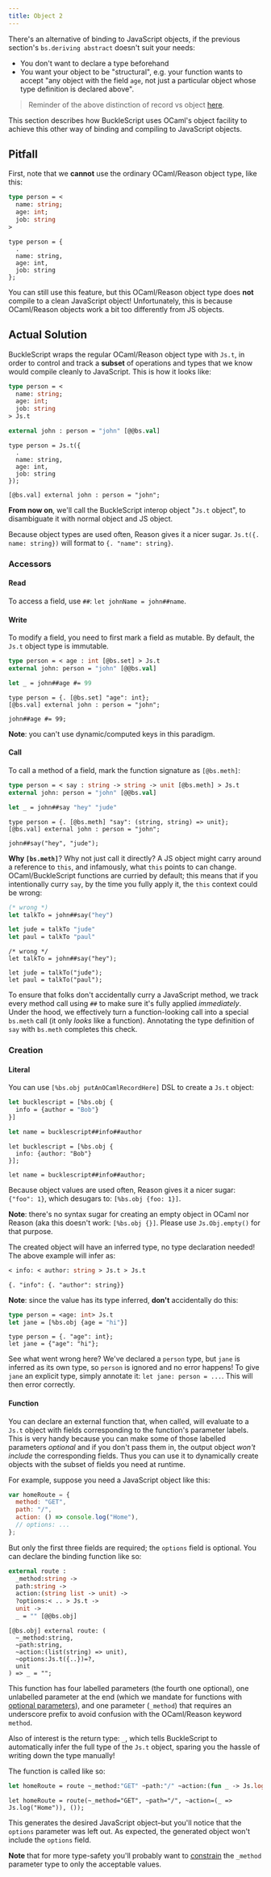 ```yaml
---
title: Object 2
---
```


There's an alternative of binding to JavaScript objects, if the previous section's `bs.deriving abstract` doesn't suit your needs:

- You don't want to declare a type beforehand
- You want your object to be "structural", e.g. your function wants to accept "any object with the field `age`, not just a particular object whose type definition is declared above".

> Reminder of the above distinction of record vs object [here](https://reasonml.github.io/docs/en/record#record-types-are-found-by-field-name).

This section describes how BuckleScript uses OCaml's object facility to achieve this other way of binding and compiling to JavaScript objects.

## Pitfall

First, note that we **cannot** use the ordinary OCaml/Reason object type, like this:

```ocaml
type person = <
  name: string;
  age: int;
  job: string
>
```

```reason
type person = {
  .
  name: string,
  age: int,
  job: string
};
```

You can still use this feature, but this OCaml/Reason object type does **not** compile to a clean JavaScript object! Unfortunately, this is because OCaml/Reason objects work a bit too differently from JS objects.

## Actual Solution

BuckleScript wraps the regular OCaml/Reason object type with `Js.t`, in order to control and track a **subset** of operations and types that we know would compile cleanly to JavaScript. This is how it looks like:

```ocaml
type person = <
  name: string;
  age: int;
  job: string
> Js.t

external john : person = "john" [@@bs.val]
```

```reason
type person = Js.t({
  .
  name: string,
  age: int,
  job: string
});

[@bs.val] external john : person = "john";
```

**From now on**, we'll call the BuckleScript interop object "`Js.t` object", to disambiguate it with normal object and JS object.

Because object types are used often, Reason gives it a nicer sugar. `Js.t({. name: string})` will format to `{. "name": string}`.

### Accessors

#### Read

To access a field, use `##`: `let johnName = john##name`.

#### Write

To modify a field, you need to first mark a field as mutable. By default, the `Js.t` object type is immutable.

```ocaml
type person = < age : int [@bs.set] > Js.t
external john: person = "john" [@@bs.val]

let _ = john##age #= 99
```

```reason
type person = {. [@bs.set] "age": int};
[@bs.val] external john : person = "john";

john##age #= 99;
```

**Note**: you can't use dynamic/computed keys in this paradigm.

#### Call

To call a method of a field, mark the function signature as `[@bs.meth]`:

```ocaml
type person = < say : string -> string -> unit [@bs.meth] > Js.t
external john: person = "john" [@@bs.val]

let _ = john##say "hey" "jude"
```

```reason
type person = {. [@bs.meth] "say": (string, string) => unit};
[@bs.val] external john : person = "john";

john##say("hey", "jude");
```

**Why `[bs.meth]`**? Why not just call it directly? A JS object might carry around a reference to `this`, and infamously, what `this` points to can change. OCaml/BuckleScript functions are curried by default; this means that if you intentionally curry `say`, by the time you fully apply it, the `this` context could be wrong:

```ocaml
(* wrong *)
let talkTo = john##say("hey")

let jude = talkTo "jude"
let paul = talkTo "paul"
```

```reason
/* wrong */
let talkTo = john##say("hey");

let jude = talkTo("jude");
let paul = talkTo("paul");
```

To ensure that folks don't accidentally curry a JavaScript method, we track every method call using `##` to make sure it's fully applied _immediately_. Under the hood, we effectively turn a function-looking call into a special `bs.meth` call (it only _looks_ like a function). Annotating the type definition of `say` with `bs.meth` completes this check.

### Creation

#### Literal

You can use `[%bs.obj putAnOCamlRecordHere]` DSL to create a `Js.t` object:

```ocaml
let bucklescript = [%bs.obj {
  info = {author = "Bob"}
}]

let name = bucklescript##info##author
```

```reason
let bucklescript = [%bs.obj {
  info: {author: "Bob"}
}];

let name = bucklescript##info##author;
```

Because object values are used often, Reason gives it a nicer sugar: `{"foo": 1}`, which desugars to: `[%bs.obj {foo: 1}]`.

**Note**: there's no syntax sugar for creating an empty object in OCaml nor Reason (aka this doesn't work: `[%bs.obj {}]`. Please use `Js.Obj.empty()` for that purpose.

The created object will have an inferred type, no type declaration needed! The above example will infer as:

```ocaml
< info: < author: string > Js.t > Js.t
```

```reason
{. "info": {. "author": string}}
```

**Note**: since the value has its type inferred, **don't** accidentally do this:

```ocaml
type person = <age: int> Js.t
let jane = [%bs.obj {age = "hi"}]
```

```reason
type person = {. "age": int};
let jane = {"age": "hi"};
```

See what went wrong here? We've declared a `person` type, but `jane` is inferred as its own type, so `person` is ignored and no error happens! To give `jane` an explicit type, simply annotate it: `let jane: person = ...`. This will then error correctly.

#### Function

You can declare an external function that, when called, will evaluate to a `Js.t` object with fields corresponding to the function's parameter labels. This is very handy because you can make some of those labelled parameters _optional_ and if you don't pass them in, the output object _won't include_ the corresponding fields. Thus you can use it to dynamically create objects with the subset of fields you need at runtime.

For example, suppose you need a JavaScript object like this:

```js
var homeRoute = {
  method: "GET",
  path: "/",
  action: () => console.log("Home"),
  // options: ...
};
```

But only the first three fields are required; the `options` field is optional. You can declare the binding function like so:

```ocaml
external route :
  _method:string ->
  path:string ->
  action:(string list -> unit) ->
  ?options:< .. > Js.t ->
  unit ->
  _ = "" [@@bs.obj]
```

```reason
[@bs.obj] external route: (
  ~_method:string,
  ~path:string,
  ~action:(list(string) => unit),
  ~options:Js.t({..})=?,
  unit
) => _ = "";
```

This function has four labelled parameters (the fourth one optional), one unlabelled parameter at the end (which we mandate for functions with [optional parameters](https://reasonml.github.io/docs/en/function.html#optional-labeled-arguments)), and one parameter (`_method`) that requires an underscore prefix to avoid confusion with the OCaml/Reason keyword `method`.

Also of interest is the return type: `_`, which tells BuckleScript to automatically infer the full type of the `Js.t` object, sparing you the hassle of writing down the type manually!

The function is called like so:

```ocaml
let homeRoute = route ~_method:"GET" ~path:"/" ~action:(fun _ -> Js.log "Home") ()
```

```reason
let homeRoute = route(~_method="GET", ~path="/", ~action=(_ => Js.log("Home")), ());
```

This generates the desired JavaScript object–but you'll notice that the `options` parameter was left out. As expected, the generated object won't include the `options` field.

**Note** that for more type-safety you'll probably want to [constrain](https://bucklescript.github.io/docs/en/function#constraint-arguments-better) the `_method` parameter type to only the acceptable values.
